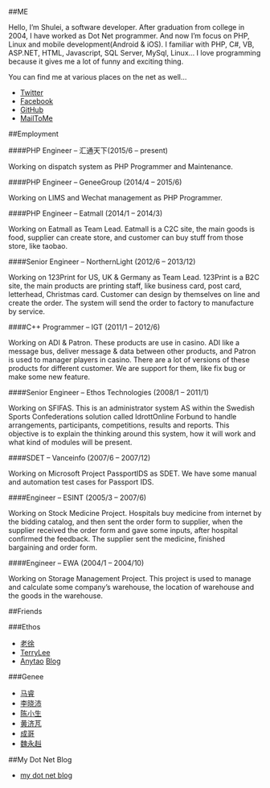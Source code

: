 ##ME

Hello, I’m Shulei, a software developer. After graduation from college in 2004, I have worked as Dot Net programmer. And now I’m focus on PHP, Linux and mobile development(Android & iOS). I familiar with PHP, C#, VB, ASP.NET, HTML, Javascript, SQL Server, MySql, Linux… I love programming because it gives me a lot of funny and exciting thing.

You can find me at various places on the net as well…

  * [Twitter](http://twitter.com/kiddlee)
  * [Facebook]([http://facebook.com/kiddlee)
  * [GitHub](http://github.com/kiddlee)
  * [MailToMe](mailto:shulei.lee@gmail.com)

##Employment

####PHP Engineer – 汇通天下(2015/6 – present)

Working on dispatch system as PHP Programmer and Maintenance.

####PHP Engineer – GeneeGroup (2014/4 – 2015/6)

Working on LIMS and Wechat management as PHP Programmer.

####PHP Engineer – Eatmall (2014/1 – 2014/3)

Working on Eatmall as Team Lead. Eatmall is a C2C site, the main goods is food, supplier can create store, and customer can buy stuff from those store, like taobao.

####Senior Engineer – NorthernLight (2012/6 – 2013/12)

Working on 123Print for US, UK & Germany as Team Lead. 123Print is a B2C site, the main products are printing staff, like business card, post card, letterhead, Christmas card. Customer can design by themselves on line and create the order. The system will send the order to factory to manufacture by service.

####C++ Programmer – IGT (2011/1 – 2012/6)

Working on ADI & Patron. These products are use in casino. ADI like a message bus, deliver message & data between other products, and Patron is used to manager players in casino. There are a lot of versions of these products for different customer. We are support for them, like fix bug or make some new feature.

####Senior Engineer – Ethos Technologies (2008/1 – 2011/1)

Working on SFIFAS. This is an administrator system AS within the Swedish Sports Confederations solution called IdrottOnline Forbund to handle arrangements, participants, competitions, results and reports. This objective is to explain the thinking around this system, how it will work and what kind of modules will be present.

####SDET – Vanceinfo (2007/6 – 2007/12)

Working on Microsoft Project PassportIDS as SDET. We have some manual and automation test cases for Passport IDS.

####Engineer – ESINT (2005/3 – 2007/6)

Working on Stock Medicine Project. Hospitals buy medicine from internet by the bidding catalog, and then sent the order form to supplier, when the supplier received the order form and gave some inputs, after hospital confirmed the feedback. The supplier sent the medicine, finished bargaining and order form.

####Engineer – EWA (2004/1 – 2004/10)

Working on Storage Management Project. This project is used to manage and calculate some company’s warehouse, the location of warehouse and the goods in the warehouse.

##Friends

###Ethos
* [老徐](http://www.geekswithblogs.net/shaunxu/Default.aspx)
* [TerryLee](http://www.cnblogs.com/Terrylee/)
* [Anytao](http://anytao.com/) [Blog](http://anytao.cnblogs.com/)

###Genee
* [马睿](http://stenote.com/)
* [李晓沛](http://xiaopei.li/wiki/doku.php)
* [陈小生](http://chenwen.name/)
* [黄济芃](http://www.jianshu.com/users/106266f13b44/latest_articles)
* [成哥](http://blog.csdn.net/dym_0809)
* [魏永赳](http://wiki.oak71.com/doku.php/start)

##My Dot Net Blog
* [my dot net blog](http://www.cnblogs.com/kid-li)
